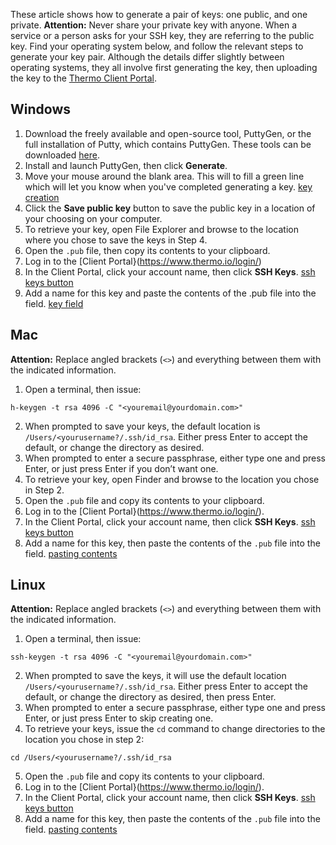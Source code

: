 These article shows how to generate a pair of keys: one public, and one private. 
**Attention:** Never share your private key with anyone. 
When a service or a person asks for your SSH key, they are referring to the public key. Find your operating system below, and follow the relevant steps to generate your key pair.
Although the details differ slightly between operating systems, they all involve first generating the key, then uploading the key to the [Thermo Client Portal](https://www.thermo.io/login/).
## Windows
1. Download the freely available and open-source tool, PuttyGen, or the full installation of Putty, which contains PuttyGen. These tools can be downloaded [here](https://www.chiark.greenend.org.uk/~sgtatham/putty/latest.html).
2. Install and launch PuttyGen, then click **Generate**.
3. Move your mouse around the blank area. This will to fill a green line which will let you know when you've completed generating a key.
[key creation](https://github.com/thermoio/docs/blob/master/images/placeholder.png)
4. Click the **Save public key** button to save the public key in a location of your choosing on your computer.
5. To retrieve your key, open File Explorer and browse to the location where you chose to save the keys in Step 4.
6. Open the `.pub` file, then copy its contents to your clipboard.
7. Log in to the [Client Portal}(https://www.thermo.io/login/)
8. In the Client Portal, click your account name, then click **SSH Keys**.
[ssh keys button](https://github.com/thermoio/docs/blob/master/images/placeholder.png)
9. Add a name for this key and paste the contents of the .pub file into the field.
[key field](https://github.com/thermoio/docs/blob/master/images/placeholder.png)
## Mac
**Attention:** Replace angled brackets (`<>`) and everything between them with the indicated information.
1. Open a terminal, then issue:
```
h-keygen -t rsa 4096 -C "<youremail@yourdomain.com>" 
```
2. When prompted to save your keys, the default location is `/Users/<yourusername?/.ssh/id_rsa`. Either press Enter to accept the default, or change the directory as desired. 
3. When prompted to enter a secure passphrase, either type one and press Enter, or just press Enter if you don’t want one. 
4. To retrieve your key, open Finder and browse to the location you chose in Step 2. 
5. Open the `.pub` file and copy its contents to your clipboard.
6. Log in to the [Client Portal}(https://www.thermo.io/login/).
7. In the Client Portal, click your account name, then click **SSH Keys**.
[ssh keys button](https://github.com/thermoio/docs/blob/master/images/placeholder.png)
8. Add a name for this key, then paste the contents of the `.pub` file into the field.
[pasting contents](https://github.com/thermoio/docs/blob/master/images/placeholder.png)
## Linux
**Attention:** Replace angled brackets (`<>`) and everything between them with the indicated information.
1. Open a terminal, then issue:
```
ssh-keygen -t rsa 4096 -C "<youremail@yourdomain.com>" 
```
2. When prompted to save the keys, it will use the default location `/Users/<yourusername?/.ssh/id_rsa`. Either press Enter to accept the default, or change the directory as desired, then press Enter.
3. When prompted to enter a secure passphrase, either type one and press Enter, or just press Enter to skip creating one.
4. To retrieve your keys, issue the `cd` command to change directories to the location you chose in step 2:
```
cd /Users/<yourusername?/.ssh/id_rsa
```
5. Open the `.pub` file and copy its contents to your clipboard.
6. Log in to the [Client Portal}(https://www.thermo.io/login/).
7. In the Client Portal, click your account name, then click **SSH Keys**.
[ssh keys button](https://github.com/thermoio/docs/blob/master/images/placeholder.png)
8. Add a name for this key, then paste the contents of the `.pub` file into the field.
[pasting contents](https://github.com/thermoio/docs/blob/master/images/placeholder.png)
